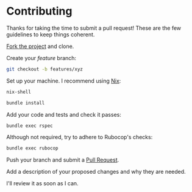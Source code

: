 # Contributing

Thanks for taking the time to submit a pull request!  These are the few
guidelines to keep things coherent.

[Fork the project](http://github.com/arnau/ISO8601/fork) and clone.

Create your _feature_ branch:

```sh
git checkout -b features/xyz
```

Set up your machine.  I recommend using [Nix](https://nixos.org/nix/manual/):

```sh
nix-shell
```

```sh
bundle install
```

Add your code and tests and check it passes:

```sh
bundle exec rspec
```

Although not required, try to adhere to Rubocop's checks:

```sh
bundle exec rubocop
```

Push your branch and submit a [Pull Request](https://github.com/arnau/iso8601/compare/).

Add a description of your proposed changes and why they are needed.

I'll review it as soon as I can.
